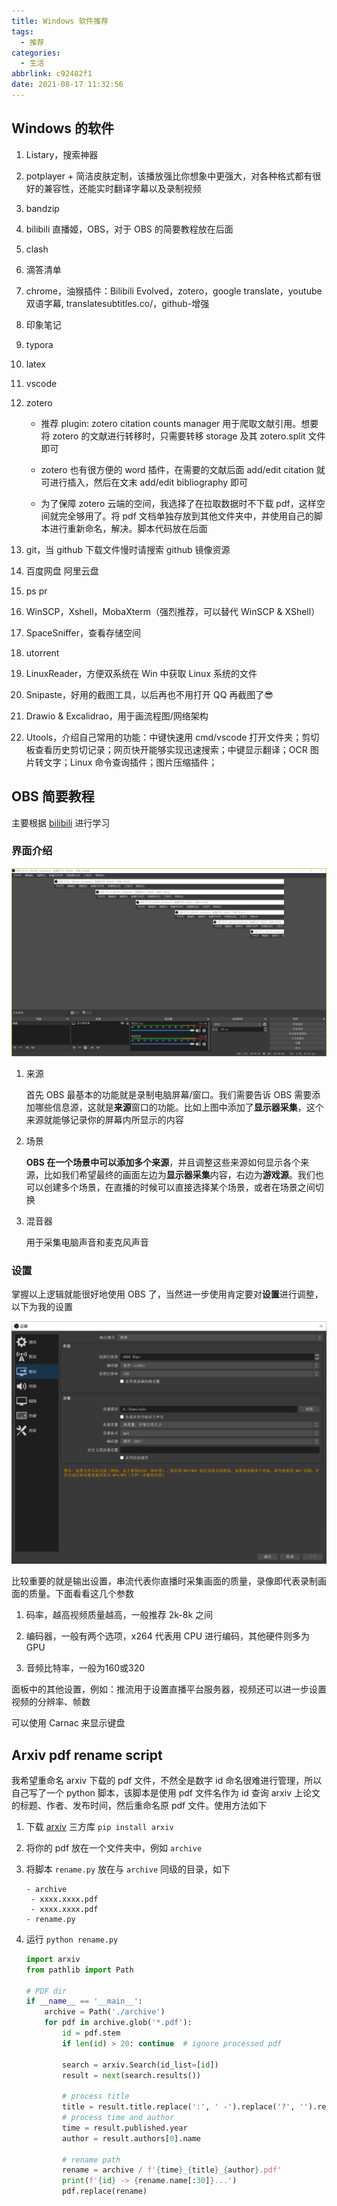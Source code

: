 ```yaml
---
title: Windows 软件推荐
tags:
  - 推荐
categories:
  - 生活
abbrlink: c92482f1
date: 2021-08-17 11:32:56
---
```

## Windows 的软件

1. Listary，搜索神器

2. potplayer + 简洁皮肤定制，该播放强比你想象中更强大，对各种格式都有很好的兼容性，还能实时翻译字幕以及录制视频

3. bandzip

4. bilibili 直播姬，OBS，对于 OBS 的简要教程放在后面

5. clash

6. 滴答清单

7. chrome，油猴插件：Bilibili Evolved，zotero，google translate，youtube 双语字幕, translatesubtitles.co/，github-增强

8. 印象笔记

9. typora

10. latex

11. vscode

12. zotero

    - 推荐 plugin: zotero citation counts manager 用于爬取文献引用。想要将 zotero 的文献进行转移时，只需要转移 storage 及其 zotero.split 文件即可

    - zotero 也有很方便的 word 插件，在需要的文献后面 add/edit citation 就可进行插入，然后在文末 add/edit bibliography 即可
    - 为了保障 zotero 云端的空间，我选择了在拉取数据时不下载 pdf，这样空间就完全够用了。将 pdf 文档单独存放到其他文件夹中，并使用自己的脚本进行重新命名，解决。脚本代码放在后面

13. git，当 github 下载文件慢时请搜索 github 镜像资源

14. 百度网盘 阿里云盘

15. ps pr

17. WinSCP，Xshell，MobaXterm（强烈推荐，可以替代 WinSCP & XShell）

18. SpaceSniffer，查看存储空间

19. utorrent

20. LinuxReader，方便双系统在 Win 中获取 Linux 系统的文件

21. Snipaste，好用的截图工具，以后再也不用打开 QQ 再截图了😎

22. Drawio & Excalidrao，用于画流程图/网络架构

24. Utools，介绍自己常用的功能：中键快速用 cmd/vscode 打开文件夹；剪切板查看历史剪切记录；网页快开能够实现迅速搜索；中键显示翻译；OCR 图片转文字；Linux 命令查询插件；图片压缩插件；

## OBS 简要教程

主要根据 [bilibili](https://www.bilibili.com/video/BV1wt4y1Q7rV?p=1) 进行学习

### 界面介绍

<img src="windows software/image-20210916200411505.png" style="zoom:80%;" />

1. 来源

   首先 OBS 最基本的功能就是录制电脑屏幕/窗口。我们需要告诉 OBS 需要添加哪些信息源，这就是**来源**窗口的功能。比如上图中添加了**显示器采集**，这个来源就能够记录你的屏幕内所显示的内容

2. 场景

   **OBS 在一个场景中可以添加多个来源**，并且调整这些来源如何显示各个来源，比如我们希望最终的画面左边为**显示器采集**内容，右边为**游戏源**。我们也可以创建多个场景，在直播的时候可以直接选择某个场景，或者在场景之间切换

3. 混音器

   用于采集电脑声音和麦克风声音

###  设置

掌握以上逻辑就能很好地使用 OBS 了，当然进一步使用肯定要对**设置**进行调整，以下为我的设置

<img src="windows software/image-20210916201726253.png" style="zoom: 67%;" />

比较重要的就是输出设置，串流代表你直播时采集画面的质量，录像即代表录制画面的质量。下面看看这几个参数

1. 码率，越高视频质量越高，一般推荐 2k-8k 之间
2. 编码器，一般有两个选项，x264 代表用 CPU 进行编码，其他硬件则多为 GPU

3. 音频比特率，一般为160或320

面板中的其他设置，例如：推流用于设置直播平台服务器，视频还可以进一步设置视频的分辨率、帧数

可以使用 Carnac 来显示键盘

## Arxiv pdf rename script

我希望重命名 arxiv 下载的 pdf 文件，不然全是数字 id 命名很难进行管理，所以自己写了一个 python 脚本，该脚本是使用 pdf 文件名作为 id 查询 arxiv 上论文的标题、作者、发布时间，然后重命名原 pdf 文件。使用方法如下

1. 下载 [arxiv](https://github.com/lukasschwab/arxiv.py) 三方库 `pip install arxiv`

2. 将你的 pdf 放在一个文件夹中，例如 `archive`

3. 将脚本 `rename.py` 放在与 `archive` 同级的目录，如下

   ```
   - archive
   	- xxxx.xxxx.pdf
   	- xxxx.xxxx.pdf
   - rename.py
   ```

4. 运行 `python rename.py`

   ```python
   import arxiv
   from pathlib import Path
   
   # PDF dir
   if __name__ == '__main__':
       archive = Path('./archive')
       for pdf in archive.glob('*.pdf'):
           id = pdf.stem
           if len(id) > 20: continue  # ignore processed pdf
   
           search = arxiv.Search(id_list=[id])
           result = next(search.results())
           
           # process title
           title = result.title.replace(':', ' -').replace('?', '').replace('*', '')[:220]
           # process time and author
           time = result.published.year
           author = result.authors[0].name
   
           # rename path
           rename = archive / f'{time}_{title}_{author}.pdf'
           print(f'{id} -> {rename.name[:30]}...')
           pdf.replace(rename)
   ```
